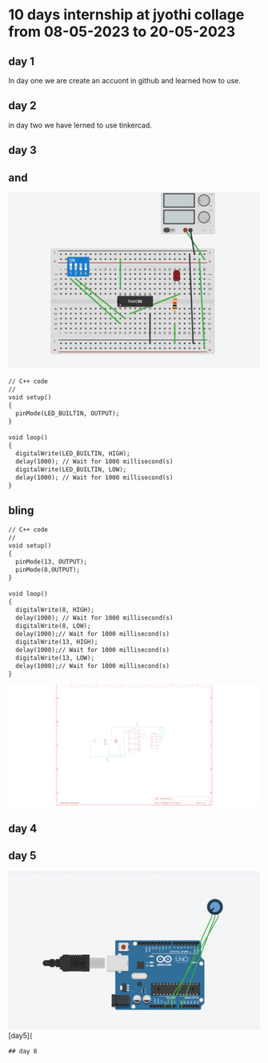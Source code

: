 # 10 days internship at jyothi collage from 08-05-2023 to 20-05-2023
## day 1
In day one we are create an accuont in github and learned how  to use.
## day 2
in day two we have lerned  to use tinkercad.

## day 3
## and
![and](https://github.com/jineeshms/jineesh/blob/main/and.png)
```
// C++ code
//
void setup()
{
  pinMode(LED_BUILTIN, OUTPUT);
}

void loop()
{
  digitalWrite(LED_BUILTIN, HIGH);
  delay(1000); // Wait for 1000 millisecond(s)
  digitalWrite(LED_BUILTIN, LOW);
  delay(1000); // Wait for 1000 millisecond(s)
}
```
## bling
```
// C++ code
//
void setup()
{
  pinMode(13, OUTPUT);
  pinMode(8,OUTPUT);
}

void loop()
{
  digitalWrite(8, HIGH);
  delay(1000); // Wait for 1000 millisecond(s)
  digitalWrite(8, LOW);
  delay(1000);// Wait for 1000 millisecond(s)
  digitalWrite(13, HIGH);
  delay(1000);// Wait for 1000 millisecond(s)
  digitalWrite(13, LOW);
  delay(1000);// Wait for 1000 millisecond(s)
}
```
![day4](https://github.com/jineeshms/jineesh/blob/main/and2.png)

## day 4

## day 5
![day5](https://github.com/jineeshms/jineesh/blob/main/day5.png)
[day5](
````
## day 8
